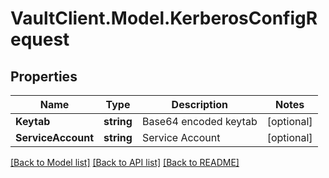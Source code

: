 # VaultClient.Model.KerberosConfigRequest

## Properties

Name | Type | Description | Notes
------------ | ------------- | ------------- | -------------
**Keytab** | **string** | Base64 encoded keytab | [optional] 
**ServiceAccount** | **string** | Service Account | [optional] 

[[Back to Model list]](../README.md#documentation-for-models) [[Back to API list]](../README.md#documentation-for-api-endpoints) [[Back to README]](../README.md)

